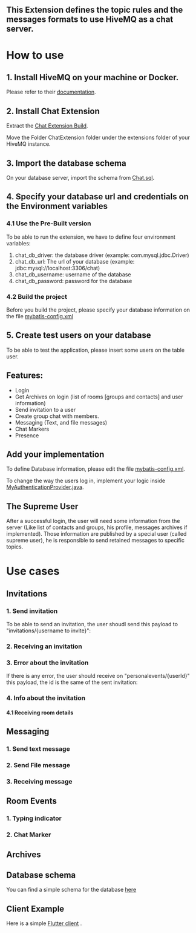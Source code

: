 ## This Extension defines the topic rules and the messages formats to use HiveMQ as a chat server.

# How to use
## 1. Install HiveMQ on your machine or Docker.
Please refer to their [documentation](https://github.com/hivemq/hivemq-community-edition).

## 2. Install Chat Extension
Extract the [Chat Extension Build](ChatExtension-1.0-SNAPSHOT-distribution.zip).

Move the Folder ChatExtension folder under the extensions folder of your HiveMQ instance.

## 3. Import the database schema
On your database server, import the schema from [Chat.sql](chat.sql).
## 4. Specify your database url and credentials on the Environment variables
### 4.1 Use the Pre-Built version
To be able to run the extension, we have to define four environment variables:
1. chat_db_driver: the database driver (example: com.mysql.jdbc.Driver)
2. chat_db_url: The url of your database (example: jdbc:mysql://localhost:3306/chat)
3. chat_db_username: username of the database
4. chat_db_password: password for the database

### 4.2 Build the project
Before you build the project, please specify your database information on the file [mybatis-config.xml](src/main/resources/mybatis-config.xml)

## 5. Create test users on your database
To be able to test the application, please insert some users on the table user.


## Features:
- Login
- Get Archives on login (list of rooms [groups and contacts] and user information)
- Send invitation to a user
- Create group chat with members.
- Messaging (Text, and file messages)
- Chat Markers
- Presence

## Add your implementation
To define Database information, please edit the file [mybatis-config.xml](src/main/resources/mybatis-config.xml).

To change the way the users log in, implement your logic inside [MyAuthenticationProvider.java](src/main/java/com/chat/authorizers/authentication/MyAuthenticatorProvider.java).

## The Supreme User
After a successful login, the user will need some information from the server (Like list of contacts and groups, his profile, messages archives if implemented).
Those information are published by a special user (called supreme user), he is responsible to send retained messages to specific topics.

# Use cases
## Invitations
### 1. Send invitation
To be able to send an invitation, the user shoudl send this payload to "invitations/{username to invite}":

### 2. Receiving an invitation
### 3. Error about the invitation
If there is any error, the user should receive on "personalevents/{userId}" this payload, the id is the same of the sent invitation:

### 4. Info about the invitation
#### 4.1 Receiving room details

## Messaging
### 1. Send text message
### 2. Send File message
### 3. Receiving message

## Room Events
### 1. Typing indicator
### 2. Chat Marker

## Archives


## Database schema
You can find a simple schema for the database [here](chat.sql)

## Client Example
Here is a simple [Flutter client](https://github.com/WahidNasri/flutter-mqtt-chat-client) .